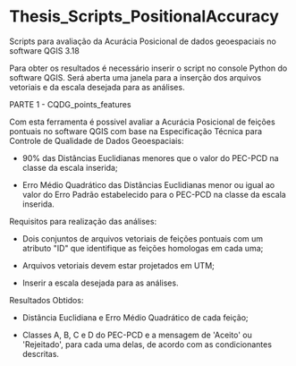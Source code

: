 # Thesis_Scripts_PositionalAccuracy
Scripts para avaliação da Acurácia Posicional de dados geoespaciais no software QGIS 3.18

Para obter os resultados é necessário inserir o script no console Python do software QGIS. Será aberta uma janela para a inserção dos arquivos vetoriais e da escala desejada para as análises.


PARTE 1 - CQDG_points_features

Com esta ferramenta é possivel avaliar a Acurácia Posicional de feições pontuais no software QGIS com base na Especificação Técnica para Controle de Qualidade de Dados Geoespaciais:

- 90% das Distâncias Euclidianas menores que o  valor do PEC-PCD na classe da escala inserida;

- Erro Médio Quadrático das Distâncias Euclidianas menor ou igual ao valor do Erro Padrão estabelecido para o PEC-PCD na classe da escala inserida.

Requisitos para realização das análises: 

- Dois conjuntos de arquivos vetoriais de feições pontuais com um atributo "ID" que identifique as feições homologas em cada uma;

- Arquivos vetoriais devem estar projetados em UTM;

- Inserir a escala desejada para as análises. 

Resultados Obtidos:

- Distância Euclidiana e Erro Médio Quadrático de cada feição;

- Classes A, B, C e D do PEC-PCD e a mensagem de 'Aceito' ou 'Rejeitado', para cada uma delas, de acordo com as condicionantes descritas. 




